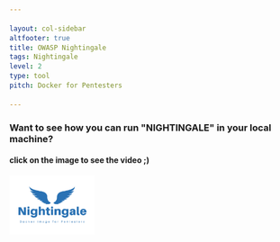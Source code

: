 ```yaml
---

layout: col-sidebar
altfooter: true
title: OWASP Nightingale
tags: Nightingale
level: 2
type: tool
pitch: Docker for Pentesters

---
```


### Want to see how you can run "NIGHTINGALE" in your local machine?

#### click on the image to see the video ;)

[<img src="assets\images\Nightingale.png" width="30%" height="30%">](https://youtu.be/CjEgyBZHnn4 "Watch Video of demo of NIGHTINGALE")
